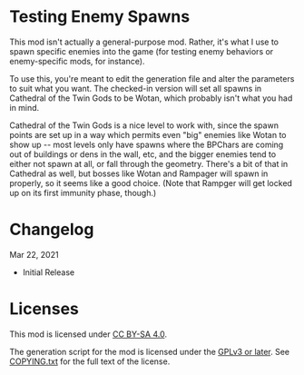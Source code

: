 Testing Enemy Spawns
====================

This mod isn't actually a general-purpose mod.  Rather, it's what I use to spawn
specific enemies into the game (for testing enemy behaviors or enemy-specific
mods, for instance).

To use this, you're meant to edit the generation file and alter the parameters to
suit what you want.  The checked-in version will set all spawns in Cathedral of the
Twin Gods to be Wotan, which probably isn't what you had in mind.

Cathedral of the Twin Gods is a nice level to work with, since the spawn points
are set up in a way which permits even "big" enemies like Wotan to show up -- most
levels only have spawns where the BPChars are coming out of buildings or dens in
the wall, etc, and the bigger enemies tend to either not spawn at all, or fall
through the geometry.  There's a bit of that in Cathedral as well, but bosses like
Wotan and Rampager will spawn in properly, so it seems like a good choice.  (Note
that Rampger will get locked up on its first immunity phase, though.)

Changelog
=========

Mar 22, 2021
 * Initial Release
 
Licenses
========

This mod is licensed under [CC BY-SA 4.0](https://creativecommons.org/licenses/by-sa/4.0/).

The generation script for the mod is licensed under the
[GPLv3 or later](https://www.gnu.org/licenses/quick-guide-gplv3.html).
See [COPYING.txt](../../COPYING.txt) for the full text of the license.

